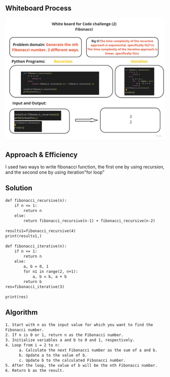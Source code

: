 ## Whiteboard Process
![fibonacci](../assests/Untitled%20(9).jpg)
## Approach & Efficiency
I used two ways to write fibonacci function, the first one by using recursion, and the second one by using iteration"for loop"
## Solution
```
def fibonacci_recursive(n):
    if n <= 1:
        return n
    else:
        return fibonacci_recursive(n-1) + fibonacci_recursive(n-2)

results1=fibonacci_recursive(4) 
print(results1,)   

def fibonacci_iterative(n):
    if n <= 1:
        return n
    else:
        a, b = 0, 1
        for n1 in range(2, n+1):
            a, b = b, a + b
        return b
res=fibonacci_iterative(3)

print(res)
```
## Algorithm
```
1. Start with n as the input value for which you want to find the Fibonacci number.
2. If n is 0 or 1, return n as the Fibonacci number.
3. Initialize variables a and b to 0 and 1, respectively.
4. Loop from i = 2 to n:
      a. Calculate the next Fibonacci number as the sum of a and b.
      b. Update a to the value of b.
      c. Update b to the calculated Fibonacci number.
5. After the loop, the value of b will be the nth Fibonacci number.
6. Return b as the result.
```